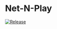 # Net-N-Play
[![Release](https://jitpack.io/v/vladocc/net-n-play.svg)](https://jitpack.io/vladocc/net-n-play)
